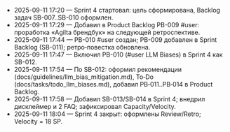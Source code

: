 ﻿- 2025-09-11 17:20 — Sprint 4 стартовал: цель сформирована, Backlog задач SB-007..SB-010 оформлен.
- 2025-09-11 17:29 — Добавил в Product Backlog PB-009 #user: проработка «Agilta брендбук» на следующей ретроспективе.
- 2025-09-11 17:44 — PB-010 #user создан; PB-009 добавлен в Sprint Backlog (SB-011); ретро‑повестка обновлена.
- 2025-09-11 17:47 — Включил PB-010 (#user LLM Biases) в Sprint 4 как SB-012.
- 2025-09-11 17:54 — По SB-012: оформил рекомендации (docs/guidelines/llm_bias_mitigation.md), To‑Do (docs/tasks/todo_llm_biases.md), добавил PB‑011..PB‑014 в Product Backlog.
- 2025-09-11 17:58 — Добавил SB-013/SB-014 в Sprint 4; внедрил дисклеймер и 2 FAQ; зафиксировал Capacity/Velocity.
- 2025-09-11 18:04 — Sprint 4 закрыт: оформлены Review/Retro; Velocity = 18 SP.
